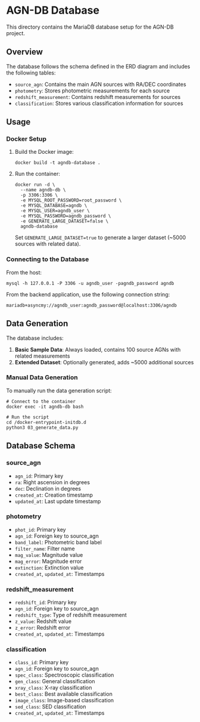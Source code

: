 # AGN-DB Database

This directory contains the MariaDB database setup for the AGN-DB project.

## Overview

The database follows the schema defined in the ERD diagram and includes the following tables:

- `source_agn`: Contains the main AGN sources with RA/DEC coordinates
- `photometry`: Stores photometric measurements for each source
- `redshift_measurement`: Contains redshift measurements for sources
- `classification`: Stores various classification information for sources

## Usage

### Docker Setup

1. Build the Docker image:
   ```
   docker build -t agndb-database .
   ```

2. Run the container:
   ```
   docker run -d \
     --name agndb-db \
     -p 3306:3306 \
     -e MYSQL_ROOT_PASSWORD=root_password \
     -e MYSQL_DATABASE=agndb \
     -e MYSQL_USER=agndb_user \
     -e MYSQL_PASSWORD=agndb_password \
     -e GENERATE_LARGE_DATASET=false \
     agndb-database
   ```

   Set `GENERATE_LARGE_DATASET=true` to generate a larger dataset (~5000 sources with related data).

### Connecting to the Database

From the host:
```
mysql -h 127.0.0.1 -P 3306 -u agndb_user -pagndb_password agndb
```

From the backend application, use the following connection string:
```
mariadb+asyncmy://agndb_user:agndb_password@localhost:3306/agndb
```

## Data Generation

The database includes:

1. **Basic Sample Data**: Always loaded, contains 100 source AGNs with related measurements
2. **Extended Dataset**: Optionally generated, adds ~5000 additional sources

### Manual Data Generation

To manually run the data generation script:

```
# Connect to the container
docker exec -it agndb-db bash

# Run the script
cd /docker-entrypoint-initdb.d
python3 03_generate_data.py
```

## Database Schema

### source_agn
- `agn_id`: Primary key
- `ra`: Right ascension in degrees
- `dec`: Declination in degrees
- `created_at`: Creation timestamp
- `updated_at`: Last update timestamp

### photometry
- `phot_id`: Primary key
- `agn_id`: Foreign key to source_agn
- `band_label`: Photometric band label
- `filter_name`: Filter name
- `mag_value`: Magnitude value
- `mag_error`: Magnitude error
- `extinction`: Extinction value
- `created_at`, `updated_at`: Timestamps

### redshift_measurement
- `redshift_id`: Primary key
- `agn_id`: Foreign key to source_agn
- `redshift_type`: Type of redshift measurement
- `z_value`: Redshift value
- `z_error`: Redshift error
- `created_at`, `updated_at`: Timestamps

### classification
- `class_id`: Primary key
- `agn_id`: Foreign key to source_agn
- `spec_class`: Spectroscopic classification
- `gen_class`: General classification
- `xray_class`: X-ray classification
- `best_class`: Best available classification
- `image_class`: Image-based classification
- `sed_class`: SED classification
- `created_at`, `updated_at`: Timestamps 